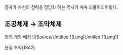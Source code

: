 강자가 자신의 침략을 정당화 하는 역사가 계속 되풀이되어왔다.
  
조공체제 → 조약체제
---
청의 개항 배경
![[Source/Untitled 19.png|Untitled 19.png]]
  
난징 조약(1842)